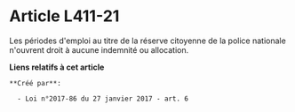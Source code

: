 # Article L411-21

Les périodes d'emploi au titre de la réserve citoyenne de la police nationale n'ouvrent droit à aucune indemnité ou
allocation.

**Liens relatifs à cet article**

	**Créé par**:

	  - Loi n°2017-86 du 27 janvier 2017 - art. 6
